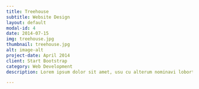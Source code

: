 ```yaml
---
title: Treehouse
subtitle: Website Design
layout: default
modal-id: 4
date: 2014-07-15
img: treehouse.jpg
thumbnail: treehouse.jpg
alt: image-alt
project-date: April 2014
client: Start Bootstrap
category: Web Development
description: Lorem ipsum dolor sit amet, usu cu alterum nominavi lobortis. At duo novum diceret. Tantas apeirian vix et, usu sanctus postulant inciderint ut, populo diceret necessitatibus in vim. Cu eum dicam feugiat noluisse.

---
```


